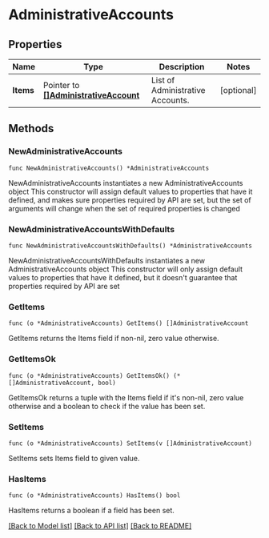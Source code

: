 # AdministrativeAccounts

## Properties

Name | Type | Description | Notes
------------ | ------------- | ------------- | -------------
**Items** | Pointer to [**[]AdministrativeAccount**](AdministrativeAccount.md) | List of Administrative Accounts. | [optional] 

## Methods

### NewAdministrativeAccounts

`func NewAdministrativeAccounts() *AdministrativeAccounts`

NewAdministrativeAccounts instantiates a new AdministrativeAccounts object
This constructor will assign default values to properties that have it defined,
and makes sure properties required by API are set, but the set of arguments
will change when the set of required properties is changed

### NewAdministrativeAccountsWithDefaults

`func NewAdministrativeAccountsWithDefaults() *AdministrativeAccounts`

NewAdministrativeAccountsWithDefaults instantiates a new AdministrativeAccounts object
This constructor will only assign default values to properties that have it defined,
but it doesn't guarantee that properties required by API are set

### GetItems

`func (o *AdministrativeAccounts) GetItems() []AdministrativeAccount`

GetItems returns the Items field if non-nil, zero value otherwise.

### GetItemsOk

`func (o *AdministrativeAccounts) GetItemsOk() (*[]AdministrativeAccount, bool)`

GetItemsOk returns a tuple with the Items field if it's non-nil, zero value otherwise
and a boolean to check if the value has been set.

### SetItems

`func (o *AdministrativeAccounts) SetItems(v []AdministrativeAccount)`

SetItems sets Items field to given value.

### HasItems

`func (o *AdministrativeAccounts) HasItems() bool`

HasItems returns a boolean if a field has been set.


[[Back to Model list]](../README.md#documentation-for-models) [[Back to API list]](../README.md#documentation-for-api-endpoints) [[Back to README]](../README.md)


